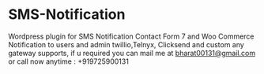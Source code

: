 # SMS-Notification
Wordpress plugin for SMS Notification Contact Form 7 and Woo Commerce Notification to users and admin twillio,Telnyx, Clicksend and custom any gateway supports,
if u required you can mail me at bharat00131@gmail.com or call now anytime : +919725900131
